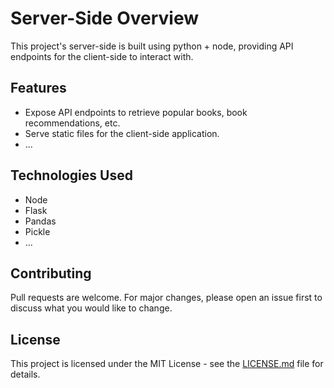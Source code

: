 # Server-Side Overview

This project's server-side is built using python + node, providing API endpoints for the client-side to interact with.

## Features

- Expose API endpoints to retrieve popular books, book recommendations, etc.
- Serve static files for the client-side application.
- ...

## Technologies Used

- Node
- Flask
- Pandas
- Pickle
- ...

## Contributing

Pull requests are welcome. For major changes, please open an issue first to discuss what you would like to change.

## License

This project is licensed under the MIT License - see the [LICENSE.md](LICENSE.md) file for details.
